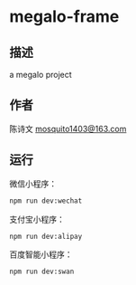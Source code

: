 # megalo-frame

## 描述

a megalo project

## 作者

陈诗文 <mosquito1403@163.com>

## 运行

微信小程序：

```bash
npm run dev:wechat
```

支付宝小程序：

```bash
npm run dev:alipay
```

百度智能小程序：

```bash
npm run dev:swan
```